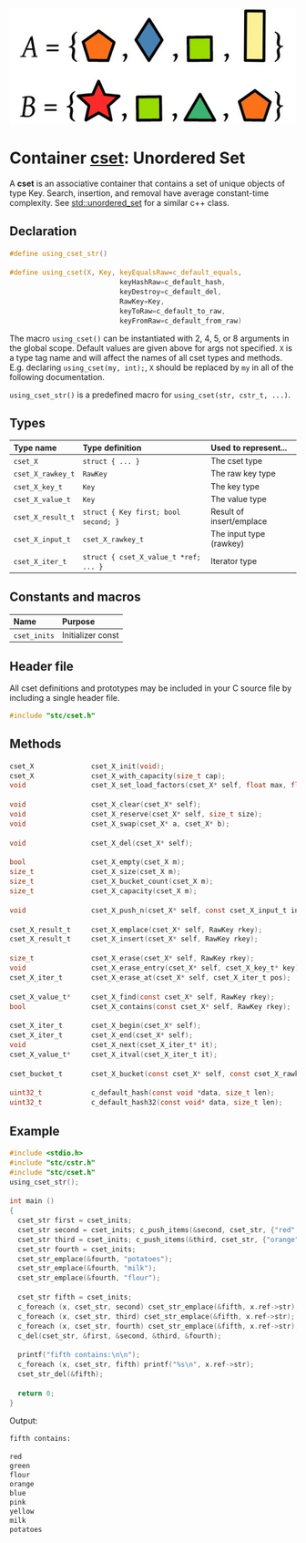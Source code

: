 ![Set](set.jpg)
# Container [cset](../stc/cmap.h): Unordered Set

A **cset** is an associative container that contains a set of unique objects of type Key. Search, insertion, and removal have average constant-time complexity. See [std::unordered_set](https://en.cppreference.com/w/cpp/container/unordered_set) for a similar c++ class.

## Declaration

```c
#define using_cset_str()

#define using_cset(X, Key, keyEqualsRaw=c_default_equals,
                           keyHashRaw=c_default_hash,
                           keyDestroy=c_default_del,
                           RawKey=Key,
                           keyToRaw=c_default_to_raw,
                           keyFromRaw=c_default_from_raw)
```
The macro `using_cset()` can be instantiated with 2, 4, 5, or 8 arguments in the global scope.
Default values are given above for args not specified. `X` is a type tag name and
will affect the names of all cset types and methods. E.g. declaring `using_cset(my, int);`, `X` should
be replaced by `my` in all of the following documentation.

`using_cset_str()` is a predefined macro for `using_cset(str, cstr_t, ...)`.

## Types

| Type name            | Type definition                       | Used to represent...     |
|:---------------------|:--------------------------------------|:-------------------------|
| `cset_X`             | `struct { ... }`                      | The cset type            |
| `cset_X_rawkey_t`    | `RawKey`                              | The raw key type         |
| `cset_X_key_t`       | `Key`                                 | The key type             |
| `cset_X_value_t`     | `Key`                                 | The value type           |
| `cset_X_result_t`    | `struct { Key first; bool second; }`  | Result of insert/emplace |
| `cset_X_input_t`     | `cset_X_rawkey_t`                     | The input type (rawkey)  |
| `cset_X_iter_t`      | `struct { cset_X_value_t *ref; ... }` | Iterator type            |

## Constants and macros

| Name                                            | Purpose                  |
|:------------------------------------------------|:-------------------------|
|  `cset_inits`                                   | Initializer const        |

## Header file

All cset definitions and prototypes may be included in your C source file by including a single header file.

```c
#include "stc/cset.h"
```
## Methods

```c
cset_X              cset_X_init(void);
cset_X              cset_X_with_capacity(size_t cap);
void                cset_X_set_load_factors(cset_X* self, float max, float shrink);

void                cset_X_clear(cset_X* self);
void                cset_X_reserve(cset_X* self, size_t size);
void                cset_X_swap(cset_X* a, cset_X* b);

void                cset_X_del(cset_X* self);

bool                cset_X_empty(cset_X m);
size_t              cset_X_size(cset_X m);
size_t              cset_X_bucket_count(cset_X m);
size_t              cset_X_capacity(cset_X m);

void                cset_X_push_n(cset_X* self, const cset_X_input_t in[], size_t size);

cset_X_result_t     cset_X_emplace(cset_X* self, RawKey rkey);
cset_X_result_t     cset_X_insert(cset_X* self, RawKey rkey);

size_t              cset_X_erase(cset_X* self, RawKey rkey);
void                cset_X_erase_entry(cset_X* self, cset_X_key_t* key);
cset_X_iter_t       cset_X_erase_at(cset_X* self, cset_X_iter_t pos);

cset_X_value_t*     cset_X_find(const cset_X* self, RawKey rkey);
bool                cset_X_contains(const cset_X* self, RawKey rkey);

cset_X_iter_t       cset_X_begin(cset_X* self);
cset_X_iter_t       cset_X_end(cset_X* self);
void                cset_X_next(cset_X_iter_t* it);
cset_X_value_t*     cset_X_itval(cset_X_iter_t it);

cset_bucket_t       cset_X_bucket(const cset_X* self, const cset_X_rawkey_t* rkeyPtr);

uint32_t            c_default_hash(const void *data, size_t len);
uint32_t            c_default_hash32(const void* data, size_t len);
```

## Example
```c
#include <stdio.h>
#include "stc/cstr.h"
#include "stc/cset.h"
using_cset_str();

int main ()
{
  cset_str first = cset_inits;                                                             // empty
  cset_str second = cset_inits; c_push_items(&second, cset_str, {"red","green","blue"});   // init list
  cset_str third = cset_inits; c_push_items(&third, cset_str, {"orange","pink","yellow"}); // init list
  cset_str fourth = cset_inits;
  cset_str_emplace(&fourth, "potatoes");
  cset_str_emplace(&fourth, "milk");
  cset_str_emplace(&fourth, "flour");

  cset_str fifth = cset_inits;
  c_foreach (x, cset_str, second) cset_str_emplace(&fifth, x.ref->str);
  c_foreach (x, cset_str, third) cset_str_emplace(&fifth, x.ref->str);
  c_foreach (x, cset_str, fourth) cset_str_emplace(&fifth, x.ref->str);
  c_del(cset_str, &first, &second, &third, &fourth);

  printf("fifth contains:\n\n");
  c_foreach (x, cset_str, fifth) printf("%s\n", x.ref->str);
  cset_str_del(&fifth);

  return 0;
}
```
Output:
```
fifth contains:

red
green
flour
orange
blue
pink
yellow
milk
potatoes
```
